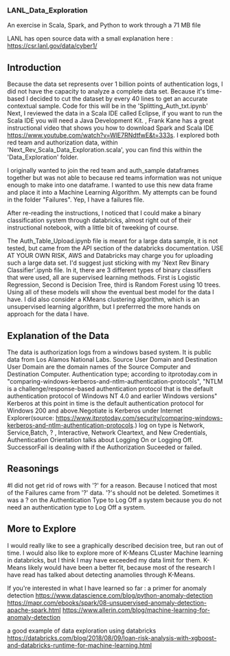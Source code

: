 ### LANL_Data_Exploration ###
An exercise in Scala, Spark, and Python to work through a 71 MB file

LANL has open source data with a small explanation here : https://csr.lanl.gov/data/cyber1/

## Introduction ##
Because the data set represents over 1 billion points of authentication logs, I did not have the capacity to analyze a complete data set. Because it's time-based I decided to cut the dataset by every 40 lines to get an accurate contextual sample. Code for this will be in the 'Splitting_Auth_txt.ipynb' 
Next, I reviewed the data in a Scala IDE called Eclipse, if you want to run the Scala IDE you will need a Java Development Kit. , Frank Kane has a great instructional video that shows you how to download Spark and Scala IDE https://www.youtube.com/watch?v=WlE7RNdtfwE&t=333s. I explored both red team and authorization data, within 'Next_Rev_Scala_Data_Exploration.scala', you can find this within the 'Data_Exploration' folder.

I originally wanted to join the red team and auth_sample dataframes together but was not able to because red teams information was not unique enough to make into one dataframe. I wanted to use this new data frame and place it into a Machine Learning Algorithm. My attempts can be found in the folder "Failures". Yep, I have a failures file.  

After re-reading the instructions, I noticed that I could make a binary classification system through databricks, almost right out of their instructional notebook, with a little bit of tweeking of course. 

The Auth_Table_Upload.ipynb file is meant for a large data sample, it is not tested, but came from the API section of the databricks documentation. USE AT YOUR OWN RISK, AWS and Databricks may charge you for uploading such a large data set. I'd suggest just sticking with my 'Next Rev Binary Classifier'.ipynb file. In it, there are 3 different types of binary classifiers that were used, all are supervised learning methods. First is Logistic Regression, Second is Decision Tree, third is Random Forest using 10 trees. Using all of these models will show the eventual best model for the data I have. I did also consider a KMeans clustering algorithm, which is an unsupervised learning algorithm, but I preferrred the more hands on approach for the data I have.

## Explanation of the Data ##
The data is authorization logs from a windows based system. It is public data from Los Alamos National Labs. Source User Domain and Destination User Domain are the domain names of the Source Computer and Destination Computer. Authentication type; according to itprotoday.com in "comparing-windows-kerberos-and-ntlm-authentication-protocols", "NTLM is a challenge/response-based authentication protocol that is the default authentication protocol of Windows NT 4.0 and earlier Windows versions" Kerberos at this point in time is the default authentication protocol for Windows 200 and above.Negotiate is Kerberos under Internet Explorer(source: https://www.itprotoday.com/security/comparing-windows-kerberos-and-ntlm-authentication-protocols.) log on type is Network, Service,Batch, ? , Interactive, Network Cleartext, and New Credentials, Authentication Orientation talks about Logging On or Logging Off. SuccessorFail is dealing with if the Authorization Suceeded or failed.

## Reasonings ##
#I did not get rid of rows with '?' for a reason. Because I noticed that most of the Failures came from '?' data. '?'s should not be deleted. Sometimes it was a ? on the Authentication Type to Log Off a system because you do not need an authentication type to Log Off a system. 

## More to Explore ## 

I would really like to see a graphically described decision tree, but ran out of time. I would also like to explore more of K-Means CLuster Machine learning in databricks, but I think I may have exceeded my data limit for them. K-Means likely would have been a better fit, because most of the research I have read has talked about detecting anamolies through K-Means. 

If you're interested in what I have learned so far :
a primer for anomaly detection
https://www.datascience.com/blog/python-anomaly-detection
https://mapr.com/ebooks/spark/08-unsupervised-anomaly-detection-apache-spark.html
https://www.allerin.com/blog/machine-learning-for-anomaly-detection

a good example of data exploration using databricks
https://databricks.com/blog/2018/08/09/loan-risk-analysis-with-xgboost-and-databricks-runtime-for-machine-learning.html




